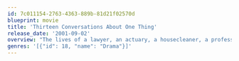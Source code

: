 ```yaml
---
id: 7c011154-2763-4363-889b-81d21f02570d
blueprint: movie
title: 'Thirteen Conversations About One Thing'
release_date: '2001-09-02'
overview: "The lives of a lawyer, an actuary, a housecleaner, a professor, and the people around them intersect as they ponder order and happiness in the face of life's cold unpredictability."
genres: '[{"id": 18, "name": "Drama"}]'
---
```

